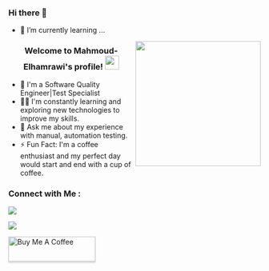 ### Hi there 👋


- 🌱 I’m currently learning ...

<img width="250" align="right" src="https://c.tenor.com/_DOBjnGspYAAAAAM/test-coding.gif">

<h3 align="center">
  Welcome to Mahmoud-Elhamrawi's profile!
  <img src="https://media.giphy.com/media/hvRJCLFzcasrR4ia7z/giphy.gif" width="28">
</h3>

<!-- Typing SVG by DenverCoder1 - https://github.com/DenverCoder1/readme-typing-svg -->

- 🏢 I'm a Software Quality Engineer|Test Specialist
- 👨‍💻 I'm constantly learning and exploring new technologies to improve my skills.
- 💬 Ask me about my experience with manual, automation testing.
- ⚡ Fun Fact: I'm a coffee enthusiast and my perfect day would start and end with a cup of coffee.



### Connect with Me :

<a href="https://www.linkedin.com/in/mahmoud-rashad-elhamrawi-9761a8105/1" target="_blank"><img src="https://img.shields.io/badge/Mahmoud%20Elhamrawi-0077B5?style=for-the-badge&logo=linkedIn&logoColor=white"/></a>

<a href="https://www.facebook.com/profile.php?id=100001542958988" target="_blank"><img src="https://img.shields.io/badge/Mahmoud%20Elhamrawi-0077B5?style=for-the-badge&logo=facebook&logoColor=white"/></a>

<a href="https://www.buymeacoffee.com/mahmoudelha" target="_blank"><img src="https://cdn.buymeacoffee.com/buttons/v2/lato-orange.png" alt="Buy Me A Coffee" style="height: 50px !important;width: 174px !important;box-shadow: 0px 3px 2px 0px rgba(190, 190, 190, 0.5) !important;-webkit-box-shadow: 0px 3px 2px 0px rgba(190, 190, 190, 0.5) !important;" ></a>




